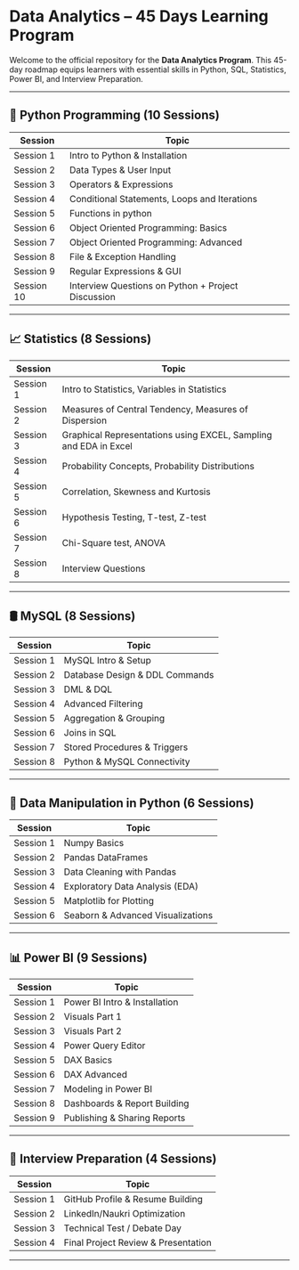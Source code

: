 # Data Analytics – 45 Days Learning Program

Welcome to the official repository for the **Data Analytics Program**. This 45-day roadmap equips learners with essential skills in Python, SQL, Statistics, Power BI, and Interview Preparation.

---

## 📘 Python Programming (10 Sessions)

| Session | Topic |
|---------|-------------------------------------------------|
| Session 1 | Intro to Python & Installation |
| Session 2 | Data Types & User Input |
| Session 3 | Operators & Expressions |
| Session 4 | Conditional Statements, Loops and Iterations |
| Session 5 | Functions in python |
| Session 6 | Object Oriented Programming: Basics |
| Session 7 | Object Oriented Programming: Advanced|
| Session 8 | File & Exception Handling |
| Session 9 | Regular Expressions & GUI |
| Session 10 | Interview Questions on Python + Project Discussion |

---

## 📈 Statistics (8 Sessions)

| Session | Topic |
|---------|---------------------------------------------|
| Session 1 | Intro to Statistics, Variables in Statistics |
| Session 2 | Measures of Central Tendency, Measures of Dispersion |
| Session 3 | Graphical Representations using EXCEL, Sampling and EDA in Excel |
| Session 4 | Probability Concepts, Probability Distributions |
| Session 5 | Correlation, Skewness and Kurtosis |
| Session 6 | Hypothesis Testing, T-test, Z-test |
| Session 7 | Chi-Square test, ANOVA|
| Session 8 | Interview Questions |

---

## 🛢️ MySQL (8 Sessions)

| Session | Topic |
|---------|--------------------------------------------|
| Session 1 | MySQL Intro & Setup |
| Session 2 | Database Design & DDL Commands |
| Session 3 | DML & DQL |
| Session 4 | Advanced Filtering |
| Session 5 | Aggregation & Grouping |
| Session 6 | Joins in SQL |
| Session 7 | Stored Procedures & Triggers |
| Session 8 | Python & MySQL Connectivity |

---

## 🐍 Data Manipulation in Python (6 Sessions)

| Session | Topic |
|---------|-----------------------------------------------|
| Session 1 | Numpy Basics |
| Session 2 | Pandas DataFrames |
| Session 3 | Data Cleaning with Pandas |
| Session 4 | Exploratory Data Analysis (EDA) |
| Session 5 | Matplotlib for Plotting |
| Session 6 | Seaborn & Advanced Visualizations |

---

## 📊 Power BI (9 Sessions)

| Session | Topic |
|---------|--------------------------------------------|
| Session 1 | Power BI Intro & Installation |
| Session 2 | Visuals Part 1 |
| Session 3 | Visuals Part 2 |
| Session 4 | Power Query Editor |
| Session 5 | DAX Basics |
| Session 6 | DAX Advanced |
| Session 7 | Modeling in Power BI |
| Session 8 | Dashboards & Report Building |
| Session 9 | Publishing & Sharing Reports |

---

## 🎯 Interview Preparation (4 Sessions)

| Session | Topic |
|---------|--------------------------------------------------------|
| Session 1 | GitHub Profile & Resume Building |
| Session 2 | LinkedIn/Naukri Optimization |
| Session 3 | Technical Test / Debate Day |
| Session 4 | Final Project Review & Presentation |

---

